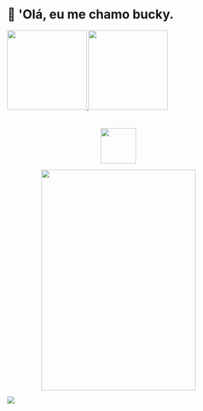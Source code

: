 # 👋 'Olá, eu me chamo bucky.

<div>
  <a href="https://github.com/B4CKY0FC">
  <img height="180em" src="https://github-readme-stats.vercel.app/api?username=B4CKY0FC&show_icons=true&title_color=00FFFF&text_color=FFFAFA&bg_color=363636&include_all_commits=true&count_private=true"/>
  <img height="180em" src="https://github-readme-stats.vercel.app/api/top-langs/?username=B4CKY0FC&layout=compact&langs_count=7&count_private=true&title_color=00FFFF&text_color=FFFAFA&bg_color=363636"/>
</div>

#

<p align="center">
  <img height="80px" src="https://discord.c99.nl/widget/theme-2/736686768916660315.png" />
</p>
<p align="center">
<img src="https://discord.com/widget?id=740058302096080938&theme=dark" width="350" height="500" allowtransparency="true" frameborder="0" sandbox="allow-popups allow-popups-to-escape-sandbox allow-same-origin allow-scripts" />
</p>

![](https://github.com/B4CKY0FC/snk/raw/output/github-contribution-grid-snake.svg)
